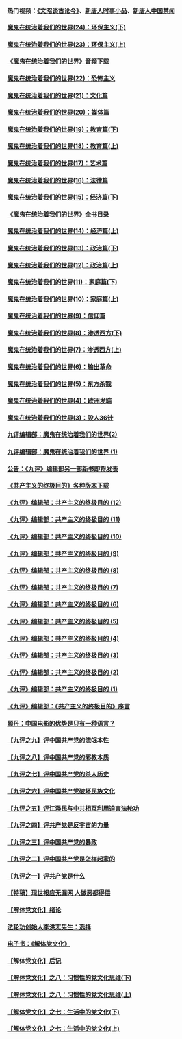 #### 热门视频：[《文昭谈古论今》](https://github.com/gfw-breaker/wenzhao/blob/master/README.md?t=10151110)、[新唐人时事小品](https://github.com/gfw-breaker/ntdtv-comedy/blob/master/README.md?t=10151110)、[新唐人中国禁闻](https://github.com/gfw-breaker/ntdtv-news/blob/master/README.md?t=10151110)

#### [魔鬼在统治着我们的世界(24)：环保主义(下)](../pages/nsc422/n10695307.md?t=10151110) 

#### [魔鬼在统治着我们的世界(23)：环保主义(上)](../pages/nsc422/n10688613.md?t=10151110) 

#### [《魔鬼在统治着我们的世界》音频下载](../pages/nsc422/n10635553.md?t=10151110) 

#### [魔鬼在统治着我们的世界(22)：恐怖主义](../pages/nsc422/n10614727.md?t=10151110) 

#### [魔鬼在统治着我们的世界(21)：文化篇](../pages/nsc422/n10597706.md?t=10151110) 

#### [魔鬼在统治着我们的世界(20)：媒体篇](../pages/nsc422/n10586579.md?t=10151110) 

#### [魔鬼在统治着我们的世界(19)：教育篇(下)](../pages/nsc422/n10564808.md?t=10151110) 

#### [魔鬼在统治着我们的世界(18)：教育篇(上)](../pages/nsc422/n10526970.md?t=10151110) 

#### [魔鬼在统治着我们的世界(17)：艺术篇](../pages/nsc422/n10499093.md?t=10151110) 

#### [魔鬼在统治着我们的世界(16)：法律篇](../pages/nsc422/n10485969.md?t=10151110) 

#### [魔鬼在统治着我们的世界(15)：经济篇(下)](../pages/nsc422/n10469975.md?t=10151110) 

#### [《魔鬼在统治着我们的世界》全书目录](../pages/nsc422/n10464261.md?t=10151110) 

#### [魔鬼在统治着我们的世界(14)：经济篇(上)](../pages/nsc422/n10457370.md?t=10151110) 

#### [魔鬼在统治着我们的世界(13)：政治篇(下)](../pages/nsc422/n10448270.md?t=10151110) 

#### [魔鬼在统治着我们的世界(12)：政治篇(上)](../pages/nsc422/n10444576.md?t=10151110) 

#### [魔鬼在统治着我们的世界(11)：家庭篇(下)](../pages/nsc422/n10440961.md?t=10151110) 

#### [魔鬼在统治着我们的世界(10)：家庭篇(上)](../pages/nsc422/n10435448.md?t=10151110) 

#### [魔鬼在统治着我们的世界(9)：信仰篇](../pages/nsc422/n10432159.md?t=10151110) 

#### [魔鬼在统治着我们的世界(8)：渗透西方(下)](../pages/nsc422/n10429603.md?t=10151110) 

#### [魔鬼在统治着我们的世界(7)：渗透西方(上)](../pages/nsc422/n10426013.md?t=10151110) 

#### [魔鬼在统治着我们的世界(6)：输出革命](../pages/nsc422/n10421536.md?t=10151110) 

#### [魔鬼在统治着我们的世界(5)：东方杀戮](../pages/nsc422/n10417707.md?t=10151110) 

#### [魔鬼在统治着我们的世界(4)：欧洲发端](../pages/nsc422/n10414890.md?t=10151110) 

#### [魔鬼在统治着我们的世界(3)：毁人36计](../pages/nsc422/n10411583.md?t=10151110) 

#### [九评编辑部：魔鬼在统治着我们的世界(2)](../pages/nsc422/n10410036.md?t=10151110) 

#### [九评编辑部：魔鬼在统治着我们的世界 (1)](../pages/nsc422/n10406825.md?t=10151110) 

#### [公告：《九评》编辑部另一部新书即将发表](../pages/nsc422/n10405104.md?t=10151110) 

#### [《共产主义的终极目的》各种版本下载](../pages/nsc422/n10022138.md?t=10151110) 

#### [《九评》编辑部：共产主义的终极目的 (12)](../pages/nsc422/n9933272.md?t=10151110) 

#### [《九评》编辑部：共产主义的终极目的 (11)](../pages/nsc422/n9924973.md?t=10151110) 

#### [《九评》编辑部：共产主义的终极目的 (10)](../pages/nsc422/n9920883.md?t=10151110) 

#### [《九评》编辑部：共产主义的终极目的 (9)](../pages/nsc422/n9916363.md?t=10151110) 

#### [《九评》编辑部：共产主义的终极目的 (8)](../pages/nsc422/n9912488.md?t=10151110) 

#### [《九评》编辑部：共产主义的终极目的 (7)](../pages/nsc422/n9901176.md?t=10151110) 

#### [《九评》编辑部：共产主义的终极目的 (6)](../pages/nsc422/n9899359.md?t=10151110) 

#### [《九评》编辑部：共产主义的终极目的 (5)](../pages/nsc422/n9893174.md?t=10151110) 

#### [《九评》编辑部：共产主义的终极目的 (4)](../pages/nsc422/n9891246.md?t=10151110) 

#### [《九评》编辑部：共产主义的终极目的 (3)](../pages/nsc422/n9879879.md?t=10151110) 

#### [《九评》编辑部：共产主义的终极目的 (2)](../pages/nsc422/n9876205.md?t=10151110) 

#### [《九评》编辑部：共产主义的终极目的 (1)](../pages/nsc422/n9865857.md?t=10151110) 

#### [《九评》编辑部：《共产主义的终极目的》序言](../pages/nsc422/n9862666.md?t=10151110) 

#### [颜丹：中国电影的优势是只有一种语言？](../pages/nsc422/n9583062.md?t=10151110) 

#### [【九评之九】评中国共产党的流氓本性](../pages/nsc422/n737542.md?t=10151110) 

#### [【九评之八】评中国共产党的邪教本质](../pages/nsc422/n735942.md?t=10151110) 

#### [【九评之七】评中国共产党的杀人历史](../pages/nsc422/n733806.md?t=10151110) 

#### [【九评之六】评中国共产党破坏民族文化](../pages/nsc422/n731667.md?t=10151110) 

#### [【九评之五】评江泽民与中共相互利用迫害法轮功](../pages/nsc422/n730058.md?t=10151110) 

#### [【九评之四】评共产党是反宇宙的力量](../pages/nsc422/n727814.md?t=10151110) 

#### [【九评之三】评中国共产党的暴政](../pages/nsc422/n725597.md?t=10151110) 

#### [【九评之二】评中国共产党是怎样起家的](../pages/nsc422/n723946.md?t=10151110) 

#### [【九评之一】评共产党是什么](../pages/nsc422/n722529.md?t=10151110) 

#### [【特稿】现世报应无漏网 人做恶都得偿](../pages/nsc422/n4215167.md?t=10151110) 

#### [【解体党文化】绪论](../pages/nsc422/n1449356.md?t=10151110) 

#### [法轮功创始人李洪志先生：选择](../pages/nsc422/n3580738.md?t=10151110) 

#### [电子书：《解体党文化》](../pages/nsc422/n1573484.md?t=10151110) 

#### [【解体党文化】后记](../pages/nsc422/n1531999.md?t=10151110) 

#### [【解体党文化】之八：习惯性的党文化思维(下)](../pages/nsc422/n1526477.md?t=10151110) 

#### [【解体党文化】之八：习惯性的党文化思维(上)](../pages/nsc422/n1520631.md?t=10151110) 

#### [【解体党文化】之七：生活中的党文化(下)](../pages/nsc422/n1513446.md?t=10151110) 

#### [【解体党文化】之七：生活中的党文化(上)](../pages/nsc422/n1509358.md?t=10151110) 

